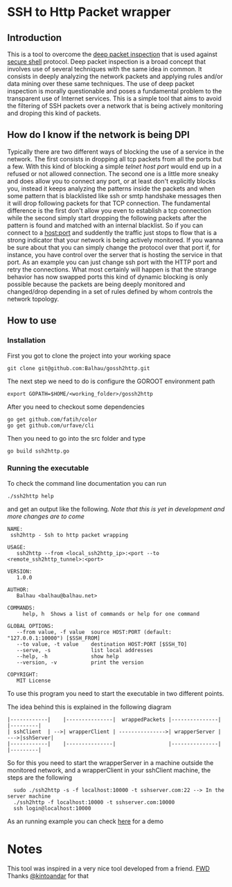 # SSH to Http Packet wrapper

## Introduction

This is a tool to overcome the [deep packet inspection](https://en.wikipedia.org/wiki/Deep_packet_inspection) that is used against [secure shell](https://en.wikipedia.org/wiki/Secure_Shell) protocol. Deep packet inspection is a broad concept that involves use of several techniques with the same idea in common. It consists in deeply analyzing the network packets and applying rules and/or data mining over these same techniques. The use of deep packet inspection is morally questionable and poses a fundamental problem to the transparent use of Internet services. This is a simple tool that aims to avoid the filtering of SSH packets over a network that is being actively monitoring and droping this kind of packets.

## How do I know if the network is being DPI

Typically there are two different ways of blocking the use of a service in the network. The first consists in dropping all tcp packets from all the ports but a few. With this kind of blocking a simple *telnet host port* would end up in a refused or not allowed connection. The second one is a little more sneaky and does allow you to connect any port, or at least don't explicitly blocks you, instead it keeps analyzing the patterns inside the packets and when some pattern that is blacklisted like ssh or smtp handshake messages then it will drop following packets for that TCP connection. The fundamental difference is the first don't allow you even to establish a tcp connection while the second simply start dropping the following packets after the pattern is found and matched with an internal blacklist. So if you can connect to a <host:port> and suddently the traffic just stops to flow that is a strong indicator that your network is being actively monitored. If you wanna be sure about that you can simply change the protocol over that port if, for instance, you have control over the server that is hosting the service in that port. As an example you can just change ssh port with the HTTP port and retry the connections. What most certainly will happen is that the strange behavior has now swapped ports this kind of dynamic blocking is only possible because the packets are being deeply monitored and changed/drop depending in a set of rules defined by whom controls the network topology.


## How to use


### Installation

First you got to clone the project into your working space

    git clone git@github.com:Balhau/gossh2http.git

The next step we need to do is configure the GOROOT environment path

    export GOPATH=$HOME/<working_folder>/gossh2http


After you need to checkout some dependencies

    go get github.com/fatih/color
    go get github.com/urfave/cli

Then you need to go into the src folder and type

    go build ssh2http.go


### Running the executable

To check the command line documentation you can run

    ./ssh2http help

and get an output like the following. *Note that this is yet in development and more changes are to come*

    NAME:
     ssh2http - Ssh to http packet wrapping

    USAGE:
       ssh2http --from <local_ssh2http_ip>:<port --to <remote_ssh2http_tunnel>:<port>

    VERSION:
       1.0.0

    AUTHOR:
       Balhau <balhau@balhau.net>

    COMMANDS:
         help, h  Shows a list of commands or help for one command

    GLOBAL OPTIONS:
       --from value, -f value  source HOST:PORT (default: "127.0.0.1:10000") [$SSH_FROM]
       --to value, -t value    destination HOST:PORT [$SSH_TO]
       --serve, -s             list local addresses
       --help, -h              show help
       --version, -v           print the version

    COPYRIGHT:
       MIT License

To use this program you need to start the executable in two different points.

The idea behind this is explained in the following diagram



    |------------|    |---------------|  wrappedPackets |---------------|     |---------|
    | sshClient  | -->| wrapperClient | --------------->| wrapperServer | --->|sshServer|
    |------------|    |---------------|                 |---------------|     |---------|


So for this you need to start the wrapperServer in a machine outside the monitored network, and
a wrapperClient in your sshClient machine, the steps are the following


      sudo ./ssh2http -s -f localhost:10000 -t sshserver.com:22 --> In the server machine
      ./ssh2http -f localhost:10000 -t sshserver.com:10000
      ssh login@localhost:10000

As an running example you can check [here](https://www.youtube.com/watch?v=OK7DjsOyMp8) for a demo


# Notes

This tool was inspired in a very nice tool developed from a friend. [FWD](https://github.com/kintoandar/fwd)
Thanks [@kintoandar](https://twitter.com/kintoandar) for that
